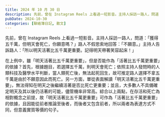 ```yaml
---
title: 2024 年 10 月 30 日
description: 先前，曾在 Instagram Reels 上看過一短影音。主持人採訪一路人，問道：「獲得五千萬，但明天會死亡，你願意嗎？」路人不假思索地回答：「不願意。」主持人告訴路人：「所以明天活著比五千萬更重要……
pubDate: 2024-10-30
categories: [聯絡簿日記, 散文]
---
```


先前，曾在 Instagram Reels 上看過一短影音。主持人採訪一路人，問道：「獲得五千萬，但明天會死亡，你願意嗎？」路人不假思索地回答：「不願意。」主持人告訴路人：「所以明天活著比五千萬更重要。記得明天帶著笑容起床！」

在上例中，雖「明天活著比五千萬更重要」，但是否能作為「活著比五千萬更重要」的依據？首先，根據題目，若選擇五千萬，則明天會死亡；依照主持人發問時的人類科技及醫學水平判斷，當人類死亡後，無法起死回生，故可推定路人選擇不拿五千萬是由於不願意因此而死亡。另一方面，單從表面解讀「明天活著比五千萬更重要」，無法得知在明天之後繼續活著是否比死亡更重要；並且，大多數人不具備確定明天及其以後仍活著的可能，儘管機率非常高。綜合以上兩點，在存活和死亡為相對概念之前提，故「明天活著比五千萬更重要」可作為「活著比五千萬更重要」的依據，且因能從前者推論至後者，而後者又包含前者，所以兩者為表達方式不同，但意義實質等價的句子。
